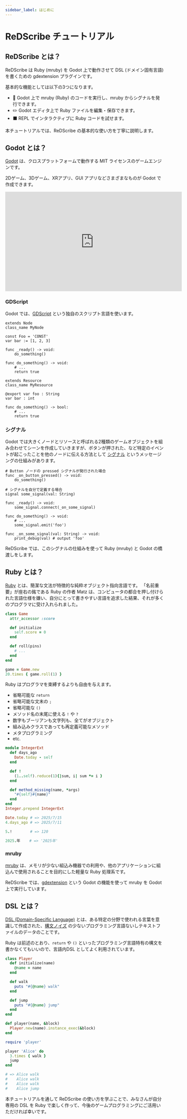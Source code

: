 ```yaml
---
sidebar_label: はじめに
---
```


# ReDScribe チュートリアル

## ReDScribe とは？

ReDScribe は Ruby (mruby) を Godot 上で動作させて DSL (ドメイン固有言語) を書くための gdextension プラグインです。

基本的な機能としては以下の3つになります。
* 💎 Godot 上で mruby (Ruby) のコードを実行し、mruby からシグナルを発行できます。
* ✏️ Godot エディタ上で Ruby ファイルを編集・保存できます。
* ⬛ REPL でインタラクティブに Ruby コードを試せます。

本チュートリアルでは、ReDScribe の基本的な使い方を丁寧に説明します。



## Godot とは？

[Godot](https://godotengine.org/) は、クロスプラットフォームで動作する MIT ライセンスのゲームエンジンです。

2Dゲーム、3Dゲーム、XRアプリ、GUI アプリなどさまざまなものが Godot で作成できます。

<iframe width="560" height="315" src="https://www.youtube.com/embed/n1Lon_Q2T18?si=ms75UydXDLeeukVl" title="YouTube video player" frameborder="0" allow="accelerometer; autoplay; clipboard-write; encrypted-media; gyroscope; picture-in-picture; web-share" referrerpolicy="strict-origin-when-cross-origin" allowfullscreen></iframe>

### GDScript

Godot では、[GDScript](https://docs.godotengine.org/ja/4.x/tutorials/scripting/gdscript/gdscript_basics.html) という独自のスクリプト言語を使います。

```gdscript
extends Node
class_name MyNode

const Foo = 'CONST'
var bar := [1, 2, 3]

func _ready() -> void:
    do_something()

func do_something() -> void:
    # ...
    return true
```
```gdscript
extends Resource
class_name MyResource

@export var foo : String
var bar : int

func do_something() -> bool:
    # ...
    return true
```

### シグナル

Godot では大きくノードとリソースと呼ばれる2種類のゲームオブジェクトを組み合わせてシーンを作成していきますが、ボタンが押された、など特定のイベントが起こったことを他のノードに伝える方法として [シグナル](https://docs.godotengine.org/ja/4.x/getting_started/step_by_step/signals.html) というメッセージングの仕組みがあります。

```gdscript
# Button ノードの pressed シグナルが発行された場合
func _on_button_pressed() -> void:
    do_something()
```
```gdscript
# シグナルを自分で定義する場合
signal some_signal(val: String)

func _ready() -> void:
    some_signal.connect(_on_some_signal)

func do_something() -> void:
    # ...
    some_signal.emit('foo')

func _on_some_signal(val: String) -> void:
    print_debug(val) # output 'foo'
```

ReDScribe では、このシグナルの仕組みを使って Ruby (mruby) と Godot の橋渡しをします。

## Ruby とは？

[Ruby](https://www.ruby-lang.org/ja/) とは、簡潔な文法が特徴的な純粋オブジェクト指向言語です。
「名前重要」が座右の銘である Ruby の作者 Matz は、コンピュータの都合を押し付けられた言語仕様を嫌い、自分にとって書きやすい言語を追求した結果、それが多くのプログラマに受け入れられました。

```ruby
class Game
  attr_accessor :score

  def initialize
    self.score = 0
  end

  def roll(pins)
    # ...
  end
end

game = Game.new
20.times { game.roll(1) }
```

Ruby はプログラマを束縛するよりも自由を与えます。
* 省略可能な `return`
* 省略可能な文末の `;`
* 省略可能な `()`
* メソッド名の末尾に使える `!` や `?`
* 数字もブーリアンも文字列も、全てがオブジェクト
* 組み込みクラスであっても再定義可能なメソッド
* メタプログラミング
* etc.

```ruby
module IntegerExt
  def days_ago
    Date.today - self
  end

  def !
    (1..self).reduce(1){|sum, i| sum *= i }
  end

  def method_missing(name, *args)
    "#{self}#{name}"
  end
end
Integer.prepend IntegerExt

Date.today # => 2025/7/15
4.days_ago # => 2025/7/11

5.!        # => 120

2025.年    # => '2025年'
```


### mruby

[mruby](https://mruby.org/) は、メモリが少ない組込み機器での利用や、他のアプリケーションに組込んで使用されることを目的にした軽量な Ruby 処理系です。

ReDScribe では、[gdextension](https://docs.godotengine.org/ja/4.x/tutorials/scripting/gdextension/what_is_gdextension.html) という Godot の機能を使って mruby を Godot 上で実行しています。


## DSL とは？

[DSL (Domain-Specific Language)](https://bliki-ja.github.io/DomainSpecificLanguage) とは、ある特定の分野で使われる言葉を意識して作成された、[構文ノイズ](https://bliki-ja.github.io/SyntacticNoise) の少ないプログラミング言語ないしテキストファイルのデータのことです。

Ruby は前述のとおり、`return` や `()` といったプログラミング言語特有の構文を書かなくてもいいので、言語内DSL としてよく利用されています。

```ruby title='player.rb'
class Player
  def initialize(name)
    @name = name
  end

  def walk
    puts "#{@name} walk"
  end

  def jump
    puts "#{@name} jump"
  end
end

def player(name, &block)
  Player.new(name).instance_exec(&block)
end
```
```ruby
require 'player'

player 'Alice' do
  3.times { walk }
  jump
end

# => Alice walk
#    Alice walk
#    Alice walk
#    Alice jump
```

本チュートリアルを通して ReDScribe の使い方を学ぶことで、みなさんが自分専用の DSL を Ruby で楽しく作って、今後のゲームプログラミングにご活用いただければ幸いです。

